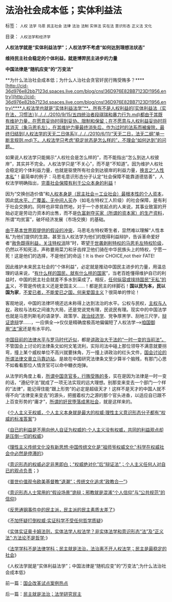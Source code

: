 # 法治社会成本低；实体利益法

标签： `人权` `法学` `马恩` `民主社会` `法律` `法治` `法制` `实体法` `实在法` `意识形态` `正义法` `文化` 

目录： `人权法学和经济学`

**人权法学就是“实体利益法学”；人权法学不考虑“如何达到理想法状态”**

**维持民主社会稳定的个体利益，就是博羿民主进步的力量**

**中国法律是“随机应变”的“万变法”**

**为什么法治社会成本低；为什么人治社会贪官奸民行贿受贿多？****[http://cid-36d976e82bb7123d.spaces.live.com/blog/cns!36D976E82BB7123D!1956.entry](http://cid-36d976e82bb7123d.spaces.live.com/blog/cns!36D976E82BB7123D!1956.entry)****人权法学也就是“实体利益法学”**。所有不是人权利益的[实体利益法（实在法，习惯法）](../../../2010/9/15/五四统治者段祺瑞和暴力行为.md)都由于其既有维护力量，在愿意妥协时得到妥协、限制和保留；在不愿意与人权利益妥协时将其消灭（象马恩毛左），在其维护力量最终消失后，作为过时的法系而被废除，最终归结到[人权法学的天无二日体系](../../../2010/6/11/“天无二日，法无二纲”单一断言规则.md)下。人权法学只考虑“稳定状态是怎么样的”，不理会“如何达到”的问题。



如果说人权法学只能揭示“人权社会是怎么样的”，而不能指出“怎么到达人权彼岸”，其实并不完全。人权法学只是“不关心”，而不是“不知道”。因为维护人权社会稳定的个体利益力量，也就是驱使所有社会到达彼岸的利益力量，[换言之“人性本私](../../../2010/1/13/“人性”的份量超越一切意识形态.md)”！最简单的例子：马恩毛意识形态分子认定“社会保障不能靠道德慈善”，人权法学明确指出，[完善社会保障有利于公众本身的利益](../../../2009/10/25/完善社会保障不是“福利社会”.md)！

因为“交换创造价值”和[人权本身是（民主社会＝工业社会）最根本性的个人资本](../../../2009/10/15/人权是生产的要素，劳动者和资本家的相生关系.md)，因此[低水平、广覆盖、无中间人买](../../../2009/2/26/社会保障有三个原则一种义务.md)办（如毛左特权工人阶级）的社会保障，是有利于社会交换的。同样也非常自然地，对于一个赤贫起点的人来说，其事业致富的开始必定是劳动力资本的出售，而不是[仇富剥夺买家（所谓的资本家）的生产资料](../../../2009/9/17/老百姓，巨款，仇富，弱肉强食，垄断和黑社会.md)，所谓“均贫富”，破坏经济发展（市场交换）的基础。

[由于基本世界观提供的假设的冲突](../../../2010/10/16/逻辑能力残缺令中国文化依赖权威；青睐洋权威；.md)，马恩毛左特权寄生者，显然难以理解“人性本私”为他们提供的生路，甚至当人权法学为他们的既得利益辩护，告诉革命爱好者“[赦免既得利益，关注特权消](../../../2010/9/20/既得利益和私有制的“疑罪从无，疑财尽私”.md)除”时，寄[望于世袭剥削特权的马恩毛左特权阶级](../../../2010/9/17/最根本的腐败：国企父母离退子女顶替.md)，仍然以不知死活，声称要用菜刀和牙齿捍卫他们骑在中华民族头上的特权，宁愿一死！这是他们的选择，不是他们的命运！It
is their CHOICE,not their FATE!



因此维护未来民主社会的“个体利益”，必定就是推动中国民主进步的力量，用温总理的话来说，“[有什么样的国民，就有什么样的国家](../../../2009/7/7/温总理教导我们：老百姓要争取自已的利益.md)”，当老百姓懂得维护自已的利益时，中国的民主社会就差不多水到渠成了。相反，[任何纵容或挟持国民“无私”的主](../../../2009/6/23/否定人权普世价值观是无私信仰的致命伤.md)义，不管是传统主义还是爱国主义……！都是民主的绊脚石！**国以民为本，民以国为家**，[不爱已者，不能爱已之国，何来爱国主义](../../../2009/9/26/不爱已者何以爱国？.md)？很简单的悖论！

客观地说，中国的法律环境还远未称得上达到法治的水平。公权与民权，[主权与人权](http://darthvad.blog.sohu.com/160517860.html)，政权与法权之间谁为大局，还是党说党有理，民说民有理。现实中的中国法学也就是马恩列斯毛的语录学、政策学、[政治经济学](../../../2009/9/9/经济学，政治中的经济学和“政治经济学”.md)、党争厚黑学、刮地三尺学，[辩证诡辩](../../../2010/2/12/哲学是“岂有此理”的学问.md)学……，一应俱全——>仅仅是精确度极高地偏偏短了人权法学——>[咱国御用“法”家](../../../2009/10/21/人，鬼.md)还是有水平的。

[中国目前的法律水平与罗马时代近似](../../../2010/5/6/罗马法学家首先阐述了人人平等的价值观.md)，都是[讲政治大于法的“一时一变的当前法”。](../../../2009/12/5/需要讲政治的社会和不需要讲政治的公民.md)不管国会上讨论的法律条文如何文笔流利，实际司法中碰上那位领导不满意就要拐弯，撞上某个威权单位不高兴就要抹角，万一撞上讲政治的红头文件，[国会讨论的所谓法律文章立马靠边站](../../../2010/7/31/法律的内涵是实在法，核心是执行能力.md)。是故在中国研究法律条文至少算半个脑残，有那门心思不如看看那位人情贪官可以命中糖衣炮弹。

从法学的角度上看，[所谓中国贪官多，行贿受贿的多](../../../2010/3/1/讲民主的反腐败，从何说起？.md)，实在是因为法律是一时一变的话，“遵纪守法”就成了一项无法实现的远大理想。别那变来变去一个部门一个样的“法律”，能记得住能“跟上形势”的必定是超级天才！这样不是天才的中国人就不得不向“法律变来变去”的源头，把握着权力之源的那个官头进香，以适应自已跟不上百变形势的“庸才”，[所谓的奸民堕落成黑社会](../../../2010/2/28/从专营权层层盘剥理解中国特色的黑社会.md)，就是这样来的。



《[个人主义无权威，个人主义本身就是最大的权威;理性主义意识形态分子都有“权威的标准答案](../../../2010/10/19/个人主义无权威,意识形态都有“权威的标准答案”.md)”》

《[自已的利益是不用向他人自证为权威的;个人主义没有权威，共同的利益观点却是压倒一切的权威](../../../2010/10/19/“没有主子的人不是完整的人”和美国佬的精神.md)》

《[理性主义传统文化没有新思想;中国传统文化是“祖师爷权威文化”;科学在权威社会中必然是停滞的](../../../2010/10/19/中国传统文化是“祖师爷的真理权威”.md)》

《[意识形态的权威必定非黑即白；“权威绝对化”后“辩证法”；个人主义任何人对自已的观点负责](../../../2010/10/20/意识形态的权威必定非黑即白;辩证法还能颠倒黑白；.md)；》

《[普世价值观令欧美基督教“退潮”；传统文化追求“政教合一”](../../../2010/10/20/普世价值观令欧美基督教“政教合一”世风不古.md)》

《[意识形态人士常用的“假设场景”诡辩；邪教就是混淆“个人信仰”与“公共规范”的信仰](../../../2010/10/21/意识形态的“假设场景”和邪教.md)》

《[反思通钢事件中的民主派，民主派的民主素质太差了](../../../2010/10/21/民主斗士的民主素质太差了.md)》

《[不加怀疑打倒权威;实证科学不受任何哲学质疑](../../../2010/10/22/不加怀疑打倒一切权威，拒绝一切权威.md)》

《[实体实证奥卡姆法则，实体法学人权法学？非实体法学和意识形态“法”及“正义法”;方法论不是哲学](../../../2010/10/22/什么是实体法学？什么是意识形态的正义法？.md);》

《[法学学科不是法律学科；民主就是法治，法治离不开人权法学；民主是最稳定的社会](../../../2010/10/23/民主就是法治；法学研究民主.md)》

《人权法学就是“实体利益法学”；中国法律是“随机应变”的“万变法”;为什么法治社会成本低》

前一篇：[国企改革试点案例热点](../../../2010/10/22/国企改革试点案例热点.md)

后一篇：[民主就是法治；法学研究民主](../../../2010/10/23/民主就是法治；法学研究民主.md)